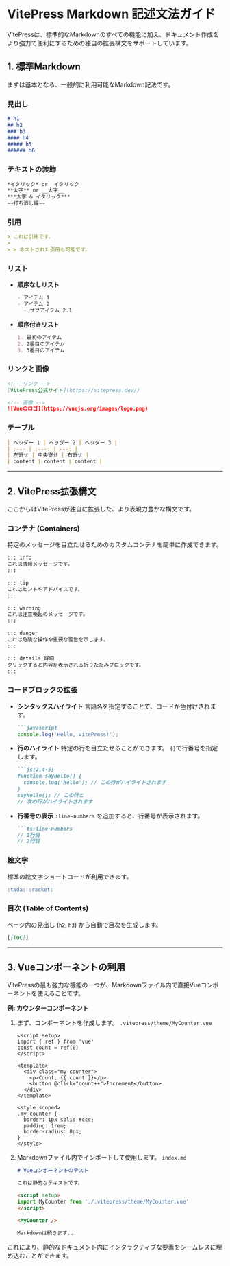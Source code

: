 # VitePress Markdown 記述文法ガイド

VitePressは、標準的なMarkdownのすべての機能に加え、ドキュメント作成をより強力で便利にするための独自の拡張構文をサポートしています。

## 1. 標準Markdown

まずは基本となる、一般的に利用可能なMarkdown記法です。

### 見出し
```markdown
# h1
## h2
### h3
#### h4
##### h5
###### h6
```

### テキストの装飾
```markdown
*イタリック* or _イタリック_
**太字** or __太字__
***太字 & イタリック***
~~打ち消し線~~
```

### 引用
```markdown
> これは引用です。
>
> > ネストされた引用も可能です。
```

### リスト
- **順序なしリスト**
  ```markdown
  - アイテム 1
  - アイテム 2
    - サブアイテム 2.1
  ```
- **順序付きリスト**
  ```markdown
  1. 最初のアイテム
  2. 2番目のアイテム
  3. 3番目のアイテム
  ```

### リンクと画像
```markdown
<!-- リンク -->
[VitePress公式サイト](https://vitepress.dev/)

<!-- 画像 -->
![Vueのロゴ](https://vuejs.org/images/logo.png)
```

### テーブル
```markdown
| ヘッダー 1 | ヘッダー 2 | ヘッダー 3 |
| :--- | :---: | ---: |
| 左寄せ | 中央寄せ | 右寄せ |
| content | content | content |
```

---

## 2. VitePress拡張構文

ここからはVitePressが独自に拡張した、より表現力豊かな構文です。

### コンテナ (Containers)

特定のメッセージを目立たせるためのカスタムコンテナを簡単に作成できます。

```markdown
::: info
これは情報メッセージです。
:::

::: tip
これはヒントやアドバイスです。
:::

::: warning
これは注意喚起のメッセージです。
:::

::: danger
これは危険な操作や重要な警告を示します。
:::

::: details 詳細
クリックすると内容が表示される折りたたみブロックです。
:::
```

### コードブロックの拡張

- **シンタックスハイライト**
  言語名を指定することで、コードが色付けされます。
  ````markdown
  ```javascript
  console.log('Hello, VitePress!');
  ````

- **行のハイライト**
  特定の行を目立たせることができます。 `{}`で行番号を指定します。
  ````markdown
  ```js{2,4-5}
  function sayHello() {
    console.log('Hello'); // この行がハイライトされます
  }
  sayHello(); // この行と
  // 次の行がハイライトされます
  ````

- **行番号の表示**
  `:line-numbers` を追加すると、行番号が表示されます。
  ````markdown
  ```ts:line-numbers
  // 1行目
  // 2行目
  ````

### 絵文字
標準の絵文字ショートコードが利用できます。

```markdown
:tada: :rocket:
```

### 目次 (Table of Contents)
ページ内の見出し (`h2`, `h3`) から自動で目次を生成します。

```markdown
[[TOC]]
```

---

## 3. Vueコンポーネントの利用

VitePressの最も強力な機能の一つが、Markdownファイル内で直接Vueコンポーネントを使えることです。

**例: カウンターコンポーネント**

1.  まず、コンポーネントを作成します。
    `.vitepress/theme/MyCounter.vue`
    ````vue
    <script setup>
    import { ref } from 'vue'
    const count = ref(0)
    </script>

    <template>
      <div class="my-counter">
        <p>Count: {{ count }}</p>
        <button @click="count++">Increment</button>
      </div>
    </template>

    <style scoped>
    .my-counter {
      border: 1px solid #ccc;
      padding: 1rem;
      border-radius: 8px;
    }
    </style>
    ````

2.  Markdownファイル内でインポートして使用します。
    `index.md`
    ````markdown
    # Vueコンポーネントのテスト

    これは静的なテキストです。

    <script setup>
    import MyCounter from './.vitepress/theme/MyCounter.vue'
    </script>

    <MyCounter />

    Markdownは続きます...
    ````

これにより、静的なドキュメント内にインタラクティブな要素をシームレスに埋め込むことができます。
